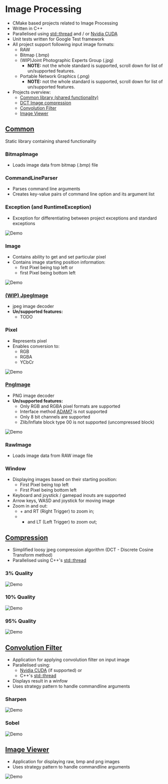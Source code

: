 # Image Processing
- CMake based projects related to Image Processing
- Written in C++
- Parallelised using [std::thread](https://en.cppreference.com/w/cpp/thread/thread) and / or [Nvidia CUDA](https://developer.nvidia.com/cuda-zone)
- Unit tests written for Google Test framework
- All project support following input image formats:
    - RAW
    - Bitmap (.bmp)
    - (WIP)Joint Photographic Experts Group (.jpg)
        - **NOTE:** not the whole standard is supported, scroll down for list of un/supported features.
    - Portable Network Graphics (.png) 
        - **NOTE:** not the whole standard is supported, scroll down for list of un/supported features.
- Projects overview:
    - [Common library (shared functionality)](Common)
    - [DCT Image compression](Compression)
    - [Convolution Filter](ConvolutionFilter)
    - [Image Viewer](ImageViewer)

## [Common](Common)
Static library containing shared functionality

### BitmapImage
- Loads image data from bitmap (.bmp) file

### CommandLineParser
- Parses command line arguments
- Creates key-value pairs of command line option and its argument list

### Exception (and RuntimeException)
- Exception for differentiating between project exceptions and standard exceptions

![Demo](Common/media/Exception.png)

### Image
- Contains ability to get and set particular pixel
- Contains image starting position information:
    - first Pixel being top left or
    - first Pixel being bottom left

![Demo](Common/media/Image.png)

### [(WIP) JpegImage](Common)
- jpeg image decoder
- **Un/supported features:**
    - TODO
 
### Pixel
- Represents pixel
- Enables conversion to:
   - RGB 
   - RGBA 
   - YCbCr

![Demo](Common/media/Pixel.png)

### [PngImage](Common)
- PNG image decoder
- **Un/supported features:**
    - Only RGB and RGBA pixel formats are supported
    - Interface method [ADAM7](https://en.wikipedia.org/wiki/Adam7_algorithm) is not supported
    - Only 8 bit channels are supported
    - Zlib/Inflate block type 00 is not supported (uncompressed block)

![Demo](Common/media/Png.png)

### RawImage
- Loads image data from RAW image file

### Window
- Displaying images based on their starting position:
    - First Pixel being top left
    - First Pixel being bottom left
- Keyboard and joystick / gamepad inouts are supported
- Arrow keys, WASD and joystick for moving image
- Zoom in and out:
    - \+ and RT (Right Trigger) to zoom in;
    - - and LT (Left Trigger) to zoom out;

## [Compression](Compression)
- Simplified loosy jpeg compression algorithm (DCT - Discrete Cosine Transform method)
- Parallelised using C++'s [std::thread](https://en.cppreference.com/w/cpp/thread/thread)

### 3% Quality
![Demo](Compression/media/3.PNG)
### 10% Quality
![Demo](Compression/media/10.PNG)
### 95% Quality
![Demo](Compression/media/95.PNG)

## [Convolution Filter](ConvolutionFilter)
- Application for applying convolution filter on input image
- Parallelised using:
    - [Nvidia CUDA](https://developer.nvidia.com/cuda-zone) (if supported) or
    - C++'s [std::thread](https://en.cppreference.com/w/cpp/thread/thread)
- Displays result in a winfow
- Uses strategy pattern to handle commandline arguments

### Sharpen
![Demo](ConvolutionFilter/media/SHARPEN.png)

### Sobel
![Demo](ConvolutionFilter/media/SOBEL.png)

## [Image Viewer](ImageViewer)
- Application for displaying raw, bmp and png images
- Uses strategy pattern to handle commandline arguments

![Demo](ImageViewer/media/ImageViewer.gif)
